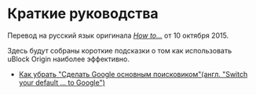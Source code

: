 # Краткие руководства
Перевод на русский язык оригинала [_How to..._](https://github.com/gorhill/uBlock/wiki/How-to-...) от 10 октября 2015.

Здесь будут собраны короткие подсказки о том как использовать uBlock Origin наиболее эффективно.

- [Как убрать "Сделать Google основным поисковиком"(англ. "Switch your default ... to Google")](https://youtu.be/8TvCGWwQr5o)
